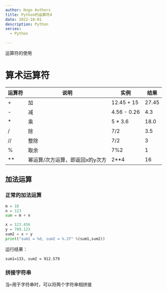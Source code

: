 ```yaml
---
author: Hugo Authors
title: Python的运算符4
date: 2022-10-01
description: Python
series:
  - Python

---
```


运算符的使用
<!--more-->
# 算术运算符
|运算符|说明|实例|结果|
|-|-|-|-|
|+|加|12.45 + 15|27.45|
|-|减|4.56 - 0.26|4.3|
|*|乘|5 * 3.6|18.0|
|/|除|7/2|3.5|
|//|整除|7/2|3|
|%|取余|7%2|1|
|\**|幂运算/次方运算，即返回x的y次方|2**4|16|

## 加法运算
### 正常的加法运算
```python
m = 10
n = 123
sum = m + n

x = 123.456
y = 789.123
sum2 = x + y
print("sum1 = %d, sum2 = %.2f" %(sum1,sum2))
``` 
运行结果：
```
sum1=133, sum2 = 912.579
```
### 拼接字符串
当`+`用于字符串时，可以将两个字符串相拼接
